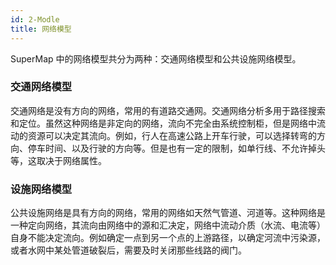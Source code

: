 ```yaml
---
id: 2-Modle
title: 网络模型
---
```

SuperMap 中的网络模型共分为两种：交通网络模型和公共设施网络模型。

### 交通网络模型

交通网络是没有方向的网络，常用的有道路交通网。交通网络分析多用于路径搜索和定位。虽然这种网络是非定向的网络，流向不完全由系统控制柜，但是网络中流动的资源可以决定其流向。例如，行人在高速公路上开车行驶，可以选择转弯的方向、停车时间、以及行驶的方向等。但是也有一定的限制，如单行线、不允许掉头等，这取决于网络属性。

### 设施网络模型

公共设施网络是具有方向的网络，常用的网络如天然气管道、河道等。这种网络是一种定向网络，其流向由网络中的源和汇决定，网络中流动介质（水流、电流等）自身不能决定流向。例如确定一点到另一个点的上游路径，以确定河流中污染源，或者水网中某处管道破裂后，需要及时关闭那些线路的阀门。
